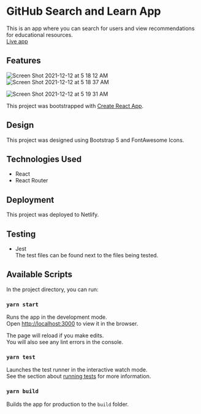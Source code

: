 # GitHub Search and Learn App
This is an app where you can search for users and view recommendations for educational resources.<br>
[Live app](https://github-search-and-learn-app.netlify.app/) 

## Features
![Screen Shot 2021-12-12 at 5 18 12 AM](https://user-images.githubusercontent.com/67210629/145713921-721a3056-a7d5-4a35-8ca9-9a34ad00d673.png)
![Screen Shot 2021-12-12 at 5 18 37 AM](https://user-images.githubusercontent.com/67210629/145713935-ab95ecb0-e7bb-4262-8d43-c6ea5df67563.png)

![Screen Shot 2021-12-12 at 5 19 31 AM](https://user-images.githubusercontent.com/67210629/145713968-fdf728d5-84d5-4788-bd56-b67f44aea646.png)


This project was bootstrapped with [Create React App](https://github.com/facebook/create-react-app).

## Design
This project was designed using Bootstrap 5 and FontAwesome Icons.

## Technologies Used
* React
* React Router

## Deployment
This project was deployed to Netlify. 

## Testing
* Jest <br>
The test files can be found next to the files being tested. 

## Available Scripts

In the project directory, you can run:

### `yarn start`

Runs the app in the development mode.\
Open [http://localhost:3000](http://localhost:3000) to view it in the browser.

The page will reload if you make edits.\
You will also see any lint errors in the console.

### `yarn test`

Launches the test runner in the interactive watch mode.\
See the section about [running tests](https://facebook.github.io/create-react-app/docs/running-tests) for more information.

### `yarn build`

Builds the app for production to the `build` folder.








